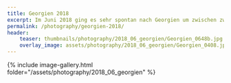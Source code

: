 ```yaml
---
title: Georgien 2018
excerpt: Im Juni 2018 ging es sehr spontan nach Georgien um zwischen zwei Jobs noch zu entspannen und die Natur zu geniesen.
permalink: /photography/georgien-2018/
header:
    teaser: thumbnails/photography/2018_06_georgien/Georgien_0648b.jpg
    overlay_image: assets/photography/2018_06_georgien/Georgien_0408.jpg
---
```


{% include image-gallery.html folder="/assets/photography/2018_06_georgien" %}